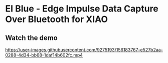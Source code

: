 # EI Blue - Edge Impulse Data Capture Over Bluetooth for XIAO


## Watch the demo

https://user-images.githubusercontent.com/9275193/156183767-e527b2aa-0288-4d34-bb68-1daf14b602fc.mp4




